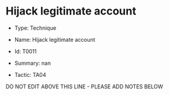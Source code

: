 # Hijack legitimate account

* Type: Technique

* Name: Hijack legitimate account

* Id: T0011

* Summary: nan

* Tactic: TA04

DO NOT EDIT ABOVE THIS LINE - PLEASE ADD NOTES BELOW
